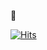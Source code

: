 🔎

[![Hits](https://hits.sh/github.com/devep69/devep69.svg)](https://hits.sh/github.com/devep69/devep69/)
